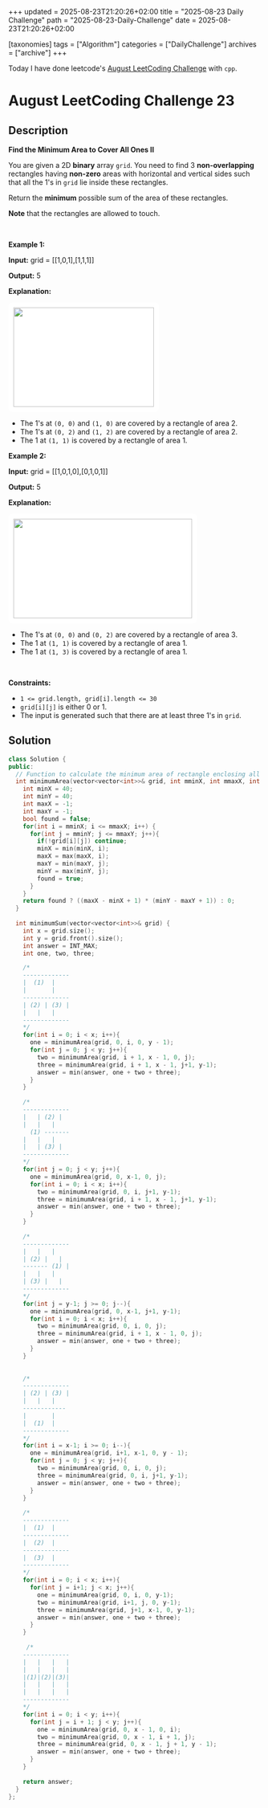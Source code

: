 +++
updated = 2025-08-23T21:20:26+02:00
title = "2025-08-23 Daily Challenge"
path = "2025-08-23-Daily-Challenge"
date = 2025-08-23T21:20:26+02:00

[taxonomies]
tags = ["Algorithm"]
categories = ["DailyChallenge"]
archives = ["archive"]
+++

Today I have done leetcode's [August LeetCoding Challenge](https://leetcode.com/problems/find-the-minimum-area-to-cover-all-ones-ii/) with `cpp`.

<!-- more -->

# August LeetCoding Challenge 23

## Description

**Find the Minimum Area to Cover All Ones II**

<p>You are given a 2D <strong>binary</strong> array <code>grid</code>. You need to find 3 <strong>non-overlapping</strong> rectangles having <strong>non-zero</strong> areas with horizontal and vertical sides such that all the 1&#39;s in <code>grid</code> lie inside these rectangles.</p>

<p>Return the <strong>minimum</strong> possible sum of the area of these rectangles.</p>

<p><strong>Note</strong> that the rectangles are allowed to touch.</p>

<p>&nbsp;</p>
<p><strong class="example">Example 1:</strong></p>

<div class="example-block">
<p><strong>Input:</strong> <span class="example-io">grid = [[1,0,1],[1,1,1]]</span></p>

<p><strong>Output:</strong> <span class="example-io">5</span></p>

<p><strong>Explanation:</strong></p>

<p><img alt="" src="https://assets.leetcode.com/uploads/2024/05/14/example0rect21.png" style="padding: 10px; background: rgb(255, 255, 255); border-radius: 0.5rem; width: 280px; height: 198px;" /></p>

<ul>
	<li>The 1&#39;s at <code>(0, 0)</code> and <code>(1, 0)</code> are covered by a rectangle of area 2.</li>
	<li>The 1&#39;s at <code>(0, 2)</code> and <code>(1, 2)</code> are covered by a rectangle of area 2.</li>
	<li>The 1 at <code>(1, 1)</code> is covered by a rectangle of area 1.</li>
</ul>
</div>

<p><strong class="example">Example 2:</strong></p>

<div class="example-block">
<p><strong>Input:</strong> <span class="example-io">grid = [[1,0,1,0],[0,1,0,1]]</span></p>

<p><strong>Output:</strong> <span class="example-io">5</span></p>

<p><strong>Explanation:</strong></p>

<p><img alt="" src="https://assets.leetcode.com/uploads/2024/05/14/example1rect2.png" style="padding: 10px; background: rgb(255, 255, 255); border-radius: 0.5rem; width: 356px; height: 198px;" /></p>

<ul>
	<li>The 1&#39;s at <code>(0, 0)</code> and <code>(0, 2)</code> are covered by a rectangle of area 3.</li>
	<li>The 1 at <code>(1, 1)</code> is covered by a rectangle of area 1.</li>
	<li>The 1 at <code>(1, 3)</code> is covered by a rectangle of area 1.</li>
</ul>
</div>

<p>&nbsp;</p>
<p><strong>Constraints:</strong></p>

<ul>
	<li><code>1 &lt;= grid.length, grid[i].length &lt;= 30</code></li>
	<li><code>grid[i][j]</code> is either 0 or 1.</li>
	<li>The input is generated such that there are at least three 1&#39;s in <code>grid</code>.</li>
</ul>


## Solution

``` cpp
class Solution {
public:
  // Function to calculate the minimum area of rectangle enclosing all ones in a submatrix 
  int minimumArea(vector<vector<int>>& grid, int mminX, int mmaxX, int mminY, int mmaxY) {
    int minX = 40;
    int minY = 40;
    int maxX = -1;
    int maxY = -1;
    bool found = false;
    for(int i = mminX; i <= mmaxX; i++) {  
      for(int j = mminY; j <= mmaxY; j++){
        if(!grid[i][j]) continue;
        minX = min(minX, i);
        maxX = max(maxX, i);
        maxY = min(maxY, j);
        minY = max(minY, j);
        found = true;
      }
    }
    return found ? ((maxX - minX + 1) * (minY - maxY + 1)) : 0;
  }
  
  int minimumSum(vector<vector<int>>& grid) {
    int x = grid.size();
    int y = grid.front().size();
    int answer = INT_MAX;
    int one, two, three;

    /*
    -------------
    |  (1)  |
    |       |
    -------------
    | (2) | (3) |
    |   |   |
    -------------
    */
    for(int i = 0; i < x; i++){
      one = minimumArea(grid, 0, i, 0, y - 1);
      for(int j = 0; j < y; j++){
        two = minimumArea(grid, i + 1, x - 1, 0, j);
        three = minimumArea(grid, i + 1, x - 1, j+1, y-1);
        answer = min(answer, one + two + three);
      }
    }
    
    /*
    -------------
    |   | (2) |
    |   |   |
      (1) -------
    |   |   |
    |   | (3) |
    -------------
    */
    for(int j = 0; j < y; j++){
      one = minimumArea(grid, 0, x-1, 0, j);
      for(int i = 0; i < x; i++){
        two = minimumArea(grid, 0, i, j+1, y-1);
        three = minimumArea(grid, i + 1, x - 1, j+1, y-1);
        answer = min(answer, one + two + three);
      }
    }
    
    /*
    -------------
    |   |   |
    | (2) |   |
    ------- (1) |
    |   |   |
    | (3) |   |
    -------------
    */
    for(int j = y-1; j >= 0; j--){
      one = minimumArea(grid, 0, x-1, j+1, y-1);
      for(int i = 0; i < x; i++){
        two = minimumArea(grid, 0, i, 0, j);
        three = minimumArea(grid, i + 1, x - 1, 0, j);
        answer = min(answer, one + two + three);
      }
    }
        
        
    /*
    -------------
    | (2) | (3) |
    |   |   |
    ------------
    |       |
    |  (1)  |
    -------------
    */
    for(int i = x-1; i >= 0; i--){
      one = minimumArea(grid, i+1, x-1, 0, y - 1);
      for(int j = 0; j < y; j++){
        two = minimumArea(grid, 0, i, 0, j);
        three = minimumArea(grid, 0, i, j+1, y-1);
        answer = min(answer, one + two + three);
      }
    }
    
    /*
    -------------
    |  (1)  |
    -------------
    |  (2)  |
    -------------
    |  (3)  |
    -------------
    */
    for(int i = 0; i < x; i++){
      for(int j = i+1; j < x; j++){
        one = minimumArea(grid, 0, i, 0, y-1);
        two = minimumArea(grid, i+1, j, 0, y-1);
        three = minimumArea(grid, j+1, x-1, 0, y-1);
        answer = min(answer, one + two + three);
      }
    }
    
     /*
    -------------
    |   |   |   |
    |   |   |   |
    |(1)|(2)|(3)|
    |   |   |   |
    |   |   |   |
    -------------
    */    
    for(int i = 0; i < y; i++){
      for(int j = i + 1; j < y; j++){
        one = minimumArea(grid, 0, x - 1, 0, i);
        two = minimumArea(grid, 0, x - 1, i + 1, j);
        three = minimumArea(grid, 0, x - 1, j + 1, y - 1);
        answer = min(answer, one + two + three);
      }
    }
    
    return answer;
  }
};
```
